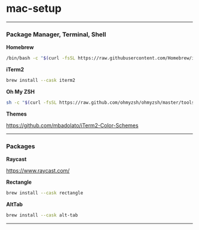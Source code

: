 # mac-setup

---

### Package Manager, Terminal, Shell

**Homebrew**

```sh
/bin/bash -c "$(curl -fsSL https://raw.githubusercontent.com/Homebrew/install/HEAD/install.sh)"
```

**iTerm2**

```sh
brew install --cask iterm2
```

**Oh My ZSH**

```sh
sh -c "$(curl -fsSL https://raw.github.com/ohmyzsh/ohmyzsh/master/tools/install.sh)"
```

**Themes**

https://github.com/mbadolato/iTerm2-Color-Schemes

---

### Packages

**Raycast**

https://www.raycast.com/

**Rectangle**

```sh
brew install --cask rectangle
```

**AltTab**

```sh
brew install --cask alt-tab
```

---
